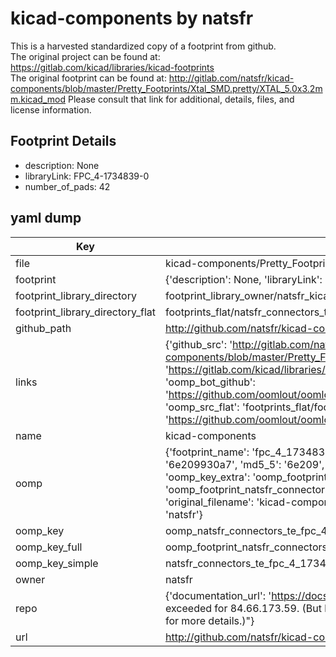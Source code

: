 # kicad-components by natsfr  
This is a harvested standardized copy of a footprint from github.  
The original project can be found at:  
https://gitlab.com/kicad/libraries/kicad-footprints  
The original footprint can be found at:
http://gitlab.com/natsfr/kicad-components/blob/master/Pretty_Footprints/Xtal_SMD.pretty/XTAL_5.0x3.2mm.kicad_mod
Please consult that link for additional, details, files, and license information.  
## Footprint Details
* description: None  
* libraryLink: FPC_4-1734839-0  
* number_of_pads: 42  
## yaml dump  
| Key | Value |  
| --- | --- |  
| file | kicad-components/Pretty_Footprints/Connectors_TE.pretty/FPC_4-1734839-0.kicad_mod |  
| footprint | {'description': None, 'libraryLink': 'FPC_4-1734839-0', 'number_of_pads': 42} |  
| footprint_library_directory | footprint_library_owner/natsfr_kicad-components |  
| footprint_library_directory_flat | footprints_flat/natsfr_connectors_te_fpc_4_1734839_0/working |  
| github_path | http://github.com/natsfr/kicad-components/blob/master/Pretty_Footprints/Connectors_TE.pretty/FPC_4-1734839-0.kicad_mod |  
| links | {'github_src': 'http://gitlab.com/natsfr/kicad-components/blob/master/Pretty_Footprints/Xtal_SMD.pretty/XTAL_5.0x3.2mm.kicad_mod', 'github_src_repo': 'https://gitlab.com/kicad/libraries/kicad-footprints', 'oomp_bot': 'footprints/natsfr_connectors_te_fpc_4_1734839_0/working', 'oomp_bot_github': 'https://github.com/oomlout/oomlout_oomp_footprint_bot/tree/main/footprints/natsfr_connectors_te_fpc_4_1734839_0/working', 'oomp_src_flat': 'footprints_flat/footprints_flat/natsfr_connectors_te_fpc_4_1734839_0/working', 'oomp_src_flat_github': 'https://github.com/oomlout/oomlout_oomp_footprint_src/tree/main/footprints_flat/natsfr_connectors_te_fpc_4_1734839_0/working'} |  
| name | kicad-components |  
| oomp | {'footprint_name': 'fpc_4_1734839_0', 'library_name': 'connectors_te', 'md5': '6e209930a7fed2b82948e7ee19047fb7', 'md5_10': '6e209930a7', 'md5_5': '6e209', 'md5_6': '6e2099', 'oomp_key': 'oomp_natsfr_connectors_te_fpc_4_1734839_0', 'oomp_key_extra': 'oomp_footprint_natsfr_connectors_te_fpc_4_1734839_0', 'oomp_key_full': 'oomp_footprint_natsfr_connectors_te_fpc_4_1734839_0_6e2099', 'oomp_key_simple': 'natsfr_connectors_te_fpc_4_1734839_0', 'original_filename': 'kicad-components/Pretty_Footprints/Connectors_TE.pretty/FPC_4-1734839-0.kicad_mod', 'owner_name': 'natsfr'} |  
| oomp_key | oomp_natsfr_connectors_te_fpc_4_1734839_0 |  
| oomp_key_full | oomp_footprint_natsfr_connectors_te_fpc_4_1734839_0 |  
| oomp_key_simple | natsfr_connectors_te_fpc_4_1734839_0 |  
| owner | natsfr |  
| repo | {'documentation_url': 'https://docs.github.com/rest/overview/resources-in-the-rest-api#rate-limiting', 'message': "API rate limit exceeded for 84.66.173.59. (But here's the good news: Authenticated requests get a higher rate limit. Check out the documentation for more details.)"} |  
| url | http://github.com/natsfr/kicad-components |  

